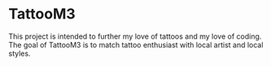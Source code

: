 # TattooM3
This project is intended to further my love of tattoos and my love of coding. The goal of TattooM3 is to match tattoo enthusiast with local artist and local styles.
